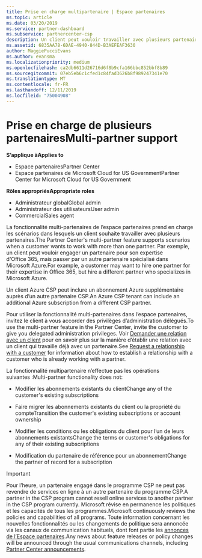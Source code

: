 ```yaml
---
title: Prise en charge multipartenaire | Espace partenaires
ms.topic: article
ms.date: 03/20/2019
ms.service: partner-dashboard
ms.subservice: partnercenter-csp
description: Un client peut vouloir travailler avec plusieurs partenaires du programme Fournisseur de solutions Cloud, spécialisés dans différents services.
ms.assetid: 6835AA78-6DAE-4940-844D-B3AEFEAF3630
author: MaggiePucciEvans
ms.author: evansma
ms.localizationpriority: medium
ms.openlocfilehash: ca2db6611d26716d6f8b9cfa166bbc852bbf8b89
ms.sourcegitcommit: 07eb5eb6c1cfed1c84fad3626b8f989247341e70
ms.translationtype: MT
ms.contentlocale: fr-FR
ms.lasthandoff: 12/11/2019
ms.locfileid: "75004908"
---
```

# <a name="multi-partner-support"></a><span data-ttu-id="0144a-103">Prise en charge de plusieurs partenaires</span><span class="sxs-lookup"><span data-stu-id="0144a-103">Multi-partner support</span></span>

<span data-ttu-id="0144a-104">**S’applique à**</span><span class="sxs-lookup"><span data-stu-id="0144a-104">**Applies to**</span></span>

-  <span data-ttu-id="0144a-105">Espace partenaires</span><span class="sxs-lookup"><span data-stu-id="0144a-105">Partner Center</span></span>
-  <span data-ttu-id="0144a-106">Espace partenaires de Microsoft Cloud for US Government</span><span class="sxs-lookup"><span data-stu-id="0144a-106">Partner Center for Microsoft Cloud for US Government</span></span>

<span data-ttu-id="0144a-107">**Rôles appropriés**</span><span class="sxs-lookup"><span data-stu-id="0144a-107">**Appropriate roles**</span></span>
-   <span data-ttu-id="0144a-108">Administrateur global</span><span class="sxs-lookup"><span data-stu-id="0144a-108">Global admin</span></span>
-   <span data-ttu-id="0144a-109">Administrateur des utilisateurs</span><span class="sxs-lookup"><span data-stu-id="0144a-109">User admin</span></span>
-   <span data-ttu-id="0144a-110">Commercial</span><span class="sxs-lookup"><span data-stu-id="0144a-110">Sales agent</span></span>

<span data-ttu-id="0144a-111">La fonctionnalité multi-partenaires de l’espace partenaires prend en charge les scénarios dans lesquels un client souhaite travailler avec plusieurs partenaires.</span><span class="sxs-lookup"><span data-stu-id="0144a-111">The Partner Center's multi-partner feature supports scenarios when a customer wants to work with more than one partner.</span></span> <span data-ttu-id="0144a-112">Par exemple, un client peut vouloir engager un partenaire pour son expertise d'Office 365, mais passer par un autre partenaire spécialisé dans Microsoft Azure.</span><span class="sxs-lookup"><span data-stu-id="0144a-112">For example, a customer may want to hire one partner for their expertise in Office 365, but hire a different partner who specializes in Microsoft Azure.</span></span> 

<span data-ttu-id="0144a-113">Un client Azure CSP peut inclure un abonnement Azure supplémentaire auprès d’un autre partenaire CSP.</span><span class="sxs-lookup"><span data-stu-id="0144a-113">An Azure CSP tenant can include an additional Azure subscription from a different CSP partner.</span></span>

<span data-ttu-id="0144a-114">Pour utiliser la fonctionnalité multi-partenaires dans l’espace partenaires, invitez le client à vous accorder des privilèges d’administration délégués.</span><span class="sxs-lookup"><span data-stu-id="0144a-114">To use the multi-partner feature in the Partner Center, invite the customer to give you delegated administration privileges.</span></span> <span data-ttu-id="0144a-115">Voir [Demander une relation avec un client](request-a-relationship-with-a-customer.md) pour en savoir plus sur la manière d’établir une relation avec un client qui travaille déjà avec un partenaire.</span><span class="sxs-lookup"><span data-stu-id="0144a-115">See [Request a relationship with a customer](request-a-relationship-with-a-customer.md) for information about how to establish a relationship with a customer who is already working with a partner.</span></span>

<span data-ttu-id="0144a-116">La fonctionnalité multipartenaire n’effectue pas les opérations suivantes :</span><span class="sxs-lookup"><span data-stu-id="0144a-116">Multi-partner functionality does not:</span></span>

- <span data-ttu-id="0144a-117">Modifier les abonnements existants du client</span><span class="sxs-lookup"><span data-stu-id="0144a-117">Change any of the customer's existing subscriptions</span></span>

- <span data-ttu-id="0144a-118">Faire migrer les abonnements existants du client ou la propriété du compte</span><span class="sxs-lookup"><span data-stu-id="0144a-118">Transition the customer's existing subscriptions or account ownership</span></span>

- <span data-ttu-id="0144a-119">Modifier les conditions ou les obligations du client pour l’un de leurs abonnements existants</span><span class="sxs-lookup"><span data-stu-id="0144a-119">Change the terms or customer's obligations for any of their existing subscriptions</span></span>

- <span data-ttu-id="0144a-120">Modification du partenaire de référence pour un abonnement</span><span class="sxs-lookup"><span data-stu-id="0144a-120">Change the partner of record for a subscription</span></span>

> [!IMPORTANT]  
> <span data-ttu-id="0144a-121">Pour l’heure, un partenaire engagé dans le programme CSP ne peut pas revendre de services en ligne à un autre partenaire du programme CSP.</span><span class="sxs-lookup"><span data-stu-id="0144a-121">A partner in the CSP program cannot resell online services to another partner in the CSP program currently.</span></span> <span data-ttu-id="0144a-122">Microsoft révise en permanence les politiques et les capacités de tous les programmes.</span><span class="sxs-lookup"><span data-stu-id="0144a-122">Microsoft continuously reviews the policies and capabilities of all programs.</span></span> <span data-ttu-id="0144a-123">Toute information concernant les nouvelles fonctionnalités ou les changements de politique sera annoncée via les canaux de communication habituels, dont font partie les [annonces de l’Espace partenaires](https://partner.microsoft.com/pcv/announcements).</span><span class="sxs-lookup"><span data-stu-id="0144a-123">Any news about feature releases or policy changes will be announced through the usual communications channels, including [Partner Center announcements](https://partner.microsoft.com/pcv/announcements).</span></span>






